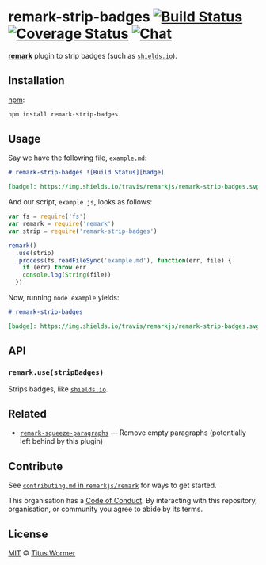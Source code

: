 # remark-strip-badges [![Build Status][build-badge]][build-status] [![Coverage Status][coverage-badge]][coverage-status] [![Chat][chat-badge]][chat]

[**remark**][remark] plugin to strip badges (such as [`shields.io`][shields]).

## Installation

[npm][]:

```bash
npm install remark-strip-badges
```

## Usage

Say we have the following file, `example.md`:

```markdown
# remark-strip-badges ![Build Status][badge]

[badge]: https://img.shields.io/travis/remarkjs/remark-strip-badges.svg
```

And our script, `example.js`, looks as follows:

```javascript
var fs = require('fs')
var remark = require('remark')
var strip = require('remark-strip-badges')

remark()
  .use(strip)
  .process(fs.readFileSync('example.md'), function(err, file) {
    if (err) throw err
    console.log(String(file))
  })
```

Now, running `node example` yields:

```markdown
# remark-strip-badges

[badge]: https://img.shields.io/travis/remarkjs/remark-strip-badges.svg
```

## API

### `remark.use(stripBadges)`

Strips badges, like [`shields.io`][shields].

## Related

*   [`remark-squeeze-paragraphs`](https://github.com/eush77/remark-squeeze-paragraphs)
    — Remove empty paragraphs (potentially left behind by this plugin)

## Contribute

See [`contributing.md` in `remarkjs/remark`][contributing] for ways to get
started.

This organisation has a [Code of Conduct][coc].  By interacting with this
repository, organisation, or community you agree to abide by its terms.

## License

[MIT][license] © [Titus Wormer][author]

<!-- Definitions -->

[build-badge]: https://img.shields.io/travis/remarkjs/remark-strip-badges.svg

[build-status]: https://travis-ci.org/remarkjs/remark-strip-badges

[coverage-badge]: https://img.shields.io/codecov/c/github/remarkjs/remark-strip-badges.svg

[coverage-status]: https://codecov.io/github/remarkjs/remark-strip-badges

[chat-badge]: https://img.shields.io/gitter/room/remarkjs/Lobby.svg

[chat]: https://gitter.im/remarkjs/Lobby

[license]: license

[author]: http://wooorm.com

[npm]: https://docs.npmjs.com/cli/install

[remark]: https://github.com/remarkjs/remark

[shields]: http://shields.io

[contributing]: https://github.com/remarkjs/remark/blob/master/contributing.md

[coc]: https://github.com/remarkjs/remark/blob/master/code-of-conduct.md
